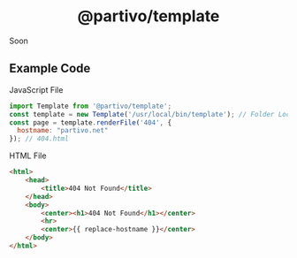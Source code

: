 <h1 align="center">@partivo/template</h1>
Soon

## Example Code
JavaScript File
```js
import Template from '@partivo/template';
const template = new Template('/usr/local/bin/template'); // Folder Location
const page = template.renderFile('404', {
  hostname: "partivo.net"
}); // 404.html
```

HTML File
```html
<html>
    <head>
        <title>404 Not Found</title>
    </head>
    <body>
        <center><h1>404 Not Found</h1></center>
        <hr>
        <center>{{ replace-hostname }}</center>
    </body>
</html>
```
